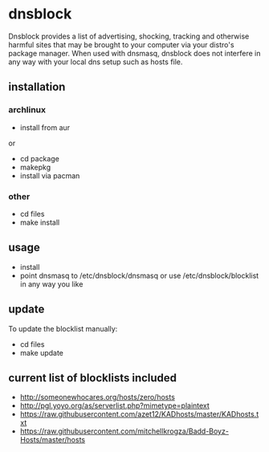 # dnsblock

Dnsblock provides a list of advertising, shocking, tracking and otherwise harmful sites that may be brought to your computer via your distro's package manager. When used with dnsmasq, dnsblock does not interfere in any way with your local dns setup such as hosts file.

## installation

### archlinux

* install from aur

or

* cd package
* makepkg
* install via pacman

### other

* cd files
* make install

## usage

* install
* point dnsmasq to /etc/dnsblock/dnsmasq or use /etc/dnsblock/blocklist in any way you like

## update

To update the blocklist manually:
* cd files
* make update

## current list of blocklists included

* http://someonewhocares.org/hosts/zero/hosts
* http://pgl.yoyo.org/as/serverlist.php?mimetype=plaintext
* https://raw.githubusercontent.com/azet12/KADhosts/master/KADhosts.txt
* https://raw.githubusercontent.com/mitchellkrogza/Badd-Boyz-Hosts/master/hosts

